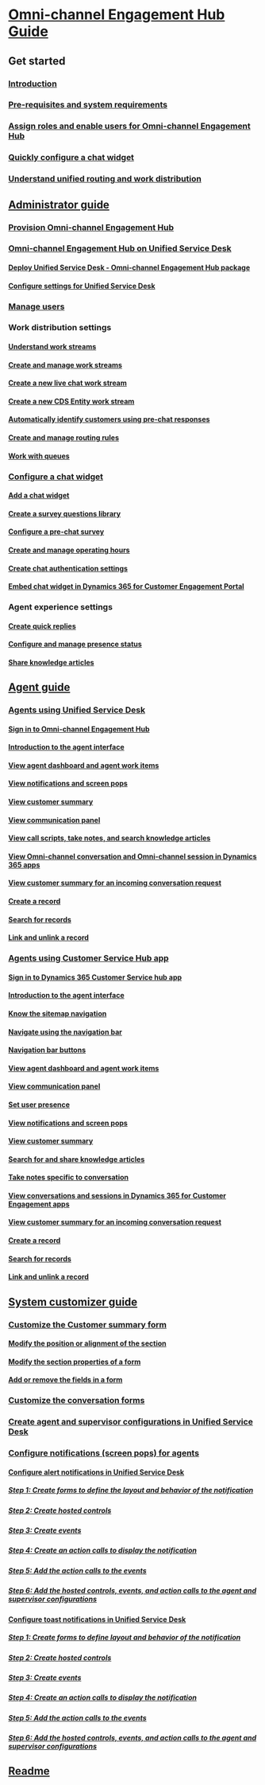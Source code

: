 # [Omni-channel Engagement Hub Guide](omni-channel-engagement-hub-guide.md)

## Get started
### [Introduction](introduction-omni-channel.md)
### [Pre-requisites and system requirements](system-requirements-omni-channel-engagement-hub.md)
### [Assign roles and enable users for Omni-channel Engagement Hub](administrator/add-users-assign-roles.md)
### [Quickly configure a chat widget](administrator/configure-live-chat.md)
### [Understand unified routing and work distribution](administrator/unified-routing-work-distribution.md)

## [Administrator guide](administrator/omni-channel-engagement-hub-administrator.md)
### [Provision Omni-channel Engagement Hub](administrator/omni-channel-provision-license.md)
### [Omni-channel Engagement Hub on Unified Service Desk](administrator/omni-channel-engagement-hub-unified-service-desk.md)
#### [Deploy Unified Service Desk - Omni-channel Engagement Hub package](administrator/omni-channel-engagement-hub-package.md)
#### [Configure settings for Unified Service Desk](administrator/configure-settings-unified-service-desk.md)
### [Manage users](administrator/users-user-profiles.md)

### Work distribution settings
#### [Understand work streams](administrator/work-streams-introduction.md)
#### [Create and manage work streams](administrator/create-work-streams.md)
#### [Create a new live chat work stream](administrator/create-work-streams.md#create-a-new-live-chat-work-stream)
#### [Create a new CDS Entity work stream](administrator/create-work-streams.md#create-a-new-cds-entity-work-stream)
#### [Automatically identify customers using pre-chat responses](administrator/record-identification-rule.md)
#### [Create and manage routing rules](administrator/routing-rules.md)
#### [Work with queues](administrator/queues-omni-channel.md)

### [Configure a chat widget](administrator/set-up-chat-widget.md)
#### [Add a chat widget](administrator/add-chat-widget.md)
#### [Create a survey questions library](administrator/create-question-library.md)
#### [Configure a pre-chat survey](administrator/configure-pre-chat-survey.md)
#### [Create and manage operating hours](administrator/create-operating-hours.md)
#### [Create chat authentication settings](administrator/create-chat-auth-settings.md)
#### [Embed chat widget in Dynamics 365 for Customer Engagement Portal](administrator/embed-chat-widget-portal.md)

### Agent experience settings
#### [Create quick replies](administrator/create-quick-replies.md)
#### [Configure and manage presence status](administrator/presence-custom-presence.md)
#### [Share knowledge articles](administrator/knowledge-management-oc.md)

## [Agent guide](agent/omni-channel-engagement-hub-agent-introduction.md)
### [Agents using Unified Service Desk](agent/agent-usd/omni-channel-engagement-hub-agent.md)
#### [Sign in to Omni-channel Engagement Hub](agent/agent-usd/signin-unified-service-desk-omni-channel-engagement-hub.md)
#### [Introduction to the agent interface](agent/agent-usd/introduction-agent-interface-omni-channel-engagement-hub.md)
#### [View agent dashboard and agent work items](agent/agent-usd/introduction-agent-dashboard.md)
#### [View notifications and screen pops](agent/agent-usd/notifications-screen-pop.md)
#### [View customer summary](agent/agent-usd/customer360-overview-existing-challenges.md)
#### [View communication panel](agent/agent-usd/left-control-panel.md)
#### [View call scripts, take notes, and search knowledge articles](agent/agent-usd/right-control-panel.md)
#### [View Omni-channel conversation and Omni-channel session in Dynamics 365 apps](agent/agent-usd/view-omni-channel-conversation-omni-channel-session-dynamics365-apps.md)
#### [View customer summary for an incoming conversation request](agent/agent-usd/view-customer360-incoming-conversation-request.md)
#### [Create a record](agent/agent-usd/create-record.md)
#### [Search for records](agent/agent-usd/search-record.md)
#### [Link and unlink a record](agent/agent-usd/link-unlink-record.md)

### [Agents using Customer Service Hub app](agent/agent-csh/csh-omni-channel-engagement-hub-agent.md)
#### [Sign in to Dynamics 365 Customer Service hub app](agent/agent-csh/csh-sign-dynamics-365-customer-service-hub.md)
#### [Introduction to the agent interface](agent/agent-csh/csh-introduction-agent-interface-omni-channel-engagement-hub-customer-service-hub.md)
#### [Know the sitemap navigation](agent/agent-csh/csh-sitemap.md)
#### [Navigate using the navigation bar](agent/agent-csh/csh-navigation-bar.md)
#### [Navigation bar buttons](agent/agent-csh/csh-navigation-bar-buttons.md)
#### [View agent dashboard and agent work items](agent/agent-csh/csh-my-dashboard.md)
#### [View communication panel](agent/agent-csh/csh-conversation-control.md)
#### [Set user presence](agent/agent-csh/csh-set-user-presence-status.md)
#### [View notifications and screen pops](agent/agent-csh/csh-notifications-screen-pops.md)
#### [View customer summary](agent/agent-csh/csh-customer-360-overview-of-the-existing-challenges.md)
#### [Search for and share knowledge articles](agent/agent-csh/csh-search-knowledge-articles.md)
#### [Take notes specific to conversation](agent/agent-csh/csh-take-notes.md)
#### [View conversations and sessions in Dynamics 365 for Customer Engagement apps](agent/agent-csh/csh-view-conversations-sessions-dynamics-365-apps.md)
#### [View customer summary for an incoming conversation request](agent/agent-csh/csh-view-customer-360-incoming-conversation-request.md)
#### [Create a record](agent/agent-csh/csh-create-record.md)
#### [Search for records](agent/agent-csh/csh-search-record.md)
#### [Link and unlink a record](agent/agent-csh/csh-link-unlink-record.md)

## [System customizer guide](customizer/omni-channel-engagement-hub-customizer.md)
### [Customize the Customer summary form](customizer/customize-customer-360-page.md)
#### [Modify the position or alignment of the section](customizer/how-modify-position-alignment-form-section-customer360.md)
#### [Modify the section properties of a form](customizer/how-modify-section-properties-form-section.md)
#### [Add or remove the fields in a form](customizer/add-remove-fields-form-section.md)
### [Customize the conversation forms](customizer/customize-conversation-form.md)
### [Create agent and supervisor configurations in Unified Service Desk](customizer/create-agent-supervisor-configurations-unified-service-desk.md)
### [Configure notifications (screen pops) for agents](customizer/configure-notification-screen-pop-agents.md)
#### [Configure alert notifications in Unified Service Desk](customizer/configure-alert-notification-unified-service-desk.md)
##### [Step 1: Create forms to define the layout and behavior of the notification](customizer/alertnotification-step1-create-forms-define-layout-behavior-notification.md)
##### [Step 2: Create hosted controls](customizer/alertnotification-step2-create-hosted-controls.md)
##### [Step 3: Create events](customizer/alertnotification-step3-create-the-events.md)
##### [Step 4: Create an action calls to display the notification](customizer/alertnotification-step4-create-action-call-display-notification.md)
##### [Step 5: Add the action calls to the events](customizer/alertnotification-step5-add-action-calls-events.md)
##### [Step 6: Add the hosted controls, events, and action calls to the agent and supervisor configurations](customizer/alertnotification-step6-add-hosted-controls-events-action-callsagent-supervisor-configurations.md)
#### [Configure toast notifications in Unified Service Desk](customizer/configure-toast-notification-unified-service-desk.md)
##### [Step 1: Create forms to define layout and behavior of the notification](customizer/toastnotification-step1-create-forms-define-layout-behavior-notification.md)
##### [Step 2: Create hosted controls](customizer/toastnotification-step2-create-hosted-controls.md)
##### [Step 3: Create events](customizer/toastnotification-step3-create-the-events.md)
##### [Step 4: Create an action calls to display the notification](customizer/toastnotification-step4-create-action-call-display-notification.md)
##### [Step 5: Add the action calls to the events](customizer/toastnotification-step5-add-action-calls-events.md)
##### [Step 6: Add the hosted controls, events, and action calls to the agent and supervisor configurations](customizer/toastnotification-step6-add-hosted-controls-events-action-callsagent-supervisor-configurations.md)

## [Readme](omni-channel-readme.md)
